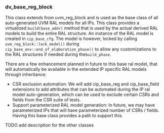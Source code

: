### dv_base_reg_block
This class extends from uvm_reg_block and is used as the base class of all
auto-generated UVM RAL models for all IPs. This class provides a virtualized
`build(base_addr)` method that is used by the actual derived RAL models to build
the entire RAL structure. An instance of the RAL model is created in `cip_base_cfg`.
The model is however, locked by calling `uvm_reg_block::lock_model()` during
`cip_base_env::end_of_elaboration_phase()` to allow any customizations to
the RAL structures if needed during the`build_phase`.

There are a few enhancement planned in future to this base ral model, that will
automatically be available in the extended IP specific RAL models through
inheritance:
* CSR exclusion automation:
  We will add cip_base_reg and cip_base_field extensions to add attributes that
  can be automated during the IP ral model auto-generation, which can be used to
  exclude certain CSRs and fields from the CSR suite of tests.
* Support parameterized RAL model generation:
  In future, we may have parameterized IPs that will have parameterized number of
  CSRs / fields. Having this base class provides a path to support this.

TODO add description for the other classes

